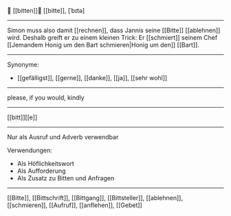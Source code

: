 🙏 [[bitten]]🙏 [[bitte]], [ˈbɪtə]

---
Simon muss also damit [[rechnen]], dass Jannis seine [[Bitte]] [[ablehnen]] wird. Deshalb greift er zu einem kleinen Trick: Er [[schmiert]] seinem Chef [[Jemandem Honig um den Bart schmieren|Honig um den]] [[Bart]].


---
Synonyme:
- [[gefälligst]], [[gerne]], [[danke]], [[ja]], [[sehr wohl]]

---
please, if you would, kindly

---
[[bitt]][[e]]

---
Nur als Ausruf und Adverb verwendbar

Verwendungen:
- Als Höflichkeitswort
- Als Aufforderung
- Als Zusatz zu Bitten und Anfragen

---
[[Bitte]], [[Bittschrift]], [[Bittgang]], [[Bittsteller]], [[ablehnen]], [[schmieren]], [[Aufruf]], [[anflehen]], [[Gebet]]